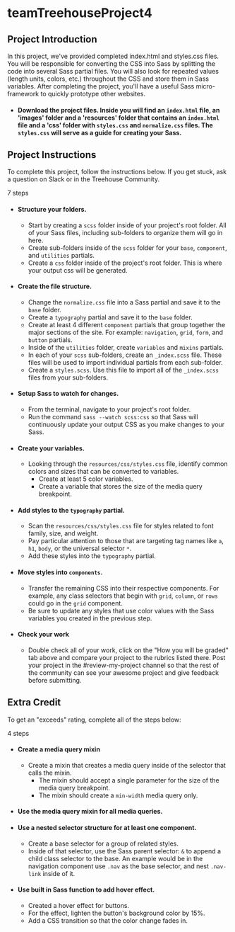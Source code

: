 # teamTreehouseProject4
## Project Introduction

In this project, we've provided completed index.html and styles.css files. You will be responsible for converting the CSS into Sass by splitting the code into several Sass partial files. You will also look for repeated values (length units, colors, etc.) throughout the CSS and store them in Sass variables. After completing the project, you'll have a useful Sass micro-framework to quickly prototype other websites.


-   #### Download the project files. Inside you will find an  `index.html`  file, an 'images' folder and a 'resources' folder that contains an  `index.html`  file and a 'css' folder with  `styles.css`  and  `normalize.css`  files. The  `styles.css`  will serve as a guide for creating your Sass.

## Project Instructions

To complete this project, follow the instructions below. If you get stuck, ask a question on Slack or in the Treehouse Community.

7 steps

-   #### Structure your folders.
    
    -   Start by creating a  `scss`  folder inside of your project's root folder. All of your Sass files, including sub-folders to organize them will go in here.
    -   Create sub-folders inside of the  `scss`  folder for your  `base`,  `component`, and  `utilities`  partials.
    -   Create a  `css`  folder inside of the project's root folder. This is where your output css will be generated.
    
-   #### Create the file structure.
    
    -   Change the  `normalize.css`  file into a Sass partial and save it to the  `base`  folder.
    -   Create a  `typography`  partial and save it to the  `base`  folder.
    -   Create at least 4 different  `component`  partials that group together the major sections of the site. For example:  `navigation`,  `grid`,  `form`, and  `button`  partials.
    -   Inside of the  `utilities`  folder, create  `variables`  and  `mixins`  partials.
    -   In each of your  `scss`  sub-folders, create an  `_index.scss`  file. These files will be used to import individual partials from each sub-folder.
    -   Create a  `styles.scss`. Use this file to import all of the  `_index.scss`  files from your sub-folders.
    
-   #### Setup Sass to watch for changes.
    
    -   From the terminal, navigate to your project's root folder.
    -   Run the command  `sass --watch scss:css`  so that Sass will continuously update your output CSS as you make changes to your Sass.
    
-   #### Create your variables.
    
    -   Looking through the  `resources/css/styles.css`  file, identify common colors and sizes that can be converted to variables.
        -   Create at least 5 color variables.
        -   Create a variable that stores the size of the media query breakpoint.
    
-   #### Add styles to the  `typography`  partial.
    
    -   Scan the  `resources/css/styles.css`  file for styles related to font family, size, and weight.
    -   Pay particular attention to those that are targeting tag names like  `a`,  `h1`,  `body`, or the universal selector  `*`.
    -   Add these styles into the  `typography`  partial.
    
-   #### Move styles into  `components`.
    
    -   Transfer the remaining CSS into their respective components. For example, any class selectors that begin with  `grid`,  `column`, or  `rows`  could go in the  `grid`  component.
    -   Be sure to update any styles that use color values with the Sass variables you created in the previous step.
    
-   #### Check your work
    
    -   Double check all of your work, click on the "How you will be graded" tab above and compare your project to the rubrics listed there. Post your project in the #review-my-project channel so that the rest of the community can see your awesome project and give feedback before submitting.
    

## Extra Credit

To get an "exceeds" rating, complete all of the steps below:

4 steps

-   #### Create a media query mixin
    
    -   Create a mixin that creates a media query inside of the selector that calls the mixin.
        -   The mixin should accept a single parameter for the size of the media query breakpoint.
        -   The mixin should create a  `min-width`  media query  only.
    
-   #### Use the media query mixin for all media queries.
    
-   #### Use a nested selector structure for at least one component.
    
    -   Create a base selector for a group of related styles.
    -   Inside of that selector, use the Sass parent selector:  `&`  to  append  a child class selector to the base. An example would be in the navigation component use  `.nav`  as the base selector, and nest  `.nav-link`  inside of it.
    
-   #### Use built in Sass function to add hover effect.
    
    -   Created a hover effect for buttons.
    -   For the effect, lighten the button's background color by 15%.
    -   Add a CSS transition so that the color change fades in.
